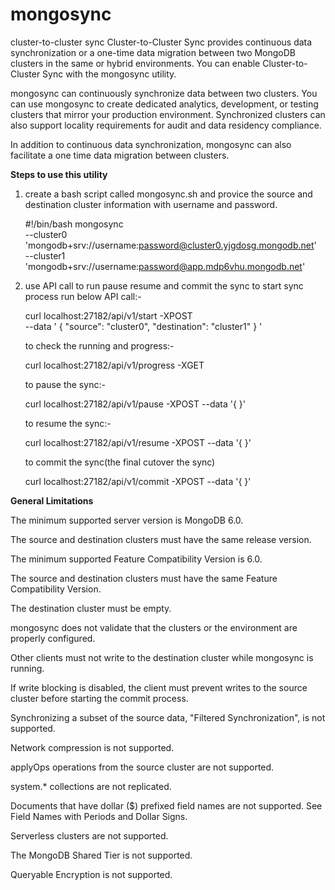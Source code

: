 # mongosync
cluster-to-cluster sync
Cluster-to-Cluster Sync provides continuous data synchronization or a one-time data migration between two MongoDB clusters in the same or hybrid environments. You can enable Cluster-to-Cluster Sync with the mongosync utility.

mongosync can continuously synchronize data between two clusters. You can use mongosync to create dedicated analytics, development, or testing clusters that mirror your production environment. Synchronized clusters can also support locality requirements for audit and data residency compliance.


In addition to continuous data synchronization, mongosync can also facilitate a one time data migration between clusters.

**Steps to use this utility**
1. create a bash script called mongosync.sh
   and provice the source and destination cluster information with username and password.
   
   #!/bin/bash
mongosync \
   --cluster0 'mongodb+srv://username:password@cluster0.yjgdosg.mongodb.net' \
   --cluster1 'mongodb+srv://username:password@app.mdp6vhu.mongodb.net'
   
2. use API call to run pause resume and commit the sync 
to start sync process run below API call:-
  
      curl localhost:27182/api/v1/start -XPOST \
   --data '
   {
      "source": "cluster0",
      "destination": "cluster1"
   } '
   
   to check the running and progress:-
   
      curl localhost:27182/api/v1/progress -XGET
   
   to pause the sync:-
   
      curl localhost:27182/api/v1/pause -XPOST --data '{ }'
   
   to resume the sync:-
   
      curl localhost:27182/api/v1/resume -XPOST --data '{ }'
   
   to commit the sync(the final cutover the sync)
    
      curl localhost:27182/api/v1/commit -XPOST --data '{ }'




**General Limitations**

The minimum supported server version is MongoDB 6.0.

The source and destination clusters must have the same release version.

The minimum supported 
Feature Compatibility Version
 is 6.0.

The source and destination clusters must have the same Feature Compatibility Version.

The destination cluster must be empty.

mongosync does not validate that the clusters or the environment are properly configured.

Other clients must not write to the destination cluster while mongosync is running.

If write blocking is disabled, the client must prevent writes to the source cluster before starting the commit process.

Synchronizing a subset of the source data, "Filtered Synchronization", is not supported.

Network compression is not supported.

applyOps
 operations from the source cluster are not supported.

system.* collections
 are not replicated.

Documents that have dollar ($) prefixed field names are not supported. See 
Field Names with Periods and Dollar Signs.

Serverless clusters are not supported.

The MongoDB Shared Tier is not supported.

Queryable Encryption
 is not supported.

